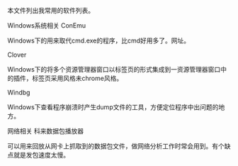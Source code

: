 本文件列出我常用的软件列表。

Windows系统相关
ConEmu

Windows下的用来取代cmd.exe的程序，比cmd好用多了。网址。

Clover

Windows下的将多个资源管理器窗口以标签页的形式集成到一资源管理器窗口中的插件，标签页采用风格未chrome风格。

Windbg

Windows下查看程序崩溃时产生dump文件的工具，方便定位程序中出问题的地方。

网络相关
科来数据包播放器

可以用来回放从网卡上抓取到的数据包文件，做网络分析工作时常会用到。有个缺点就是发包速度太慢。
